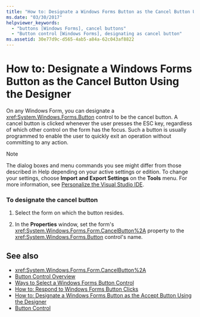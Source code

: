 ```yaml
---
title: "How to: Designate a Windows Forms Button as the Cancel Button Using the Designer"
ms.date: "03/30/2017"
helpviewer_keywords: 
  - "buttons [Windows Forms], cancel buttons"
  - "Button control [Windows Forms], designating as cancel button"
ms.assetid: 30e77d9c-d565-4ab5-a84a-62c043af8822
---
```

# How to: Designate a Windows Forms Button as the Cancel Button Using the Designer
On any Windows Form, you can designate a <xref:System.Windows.Forms.Button> control to be the cancel button. A cancel button is clicked whenever the user presses the ESC key, regardless of which other control on the form has the focus. Such a button is usually programmed to enable the user to quickly exit an operation without committing to any action.  
  
> [!NOTE]
>  The dialog boxes and menu commands you see might differ from those described in Help depending on your active settings or edition. To change your settings, choose **Import and Export Settings** on the **Tools** menu. For more information, see [Personalize the Visual Studio IDE](/visualstudio/ide/personalizing-the-visual-studio-ide).  
  
### To designate the cancel button  
  
1.  Select the form on which the button resides.  
  
2.  In the **Properties** window, set the form's <xref:System.Windows.Forms.Form.CancelButton%2A> property to the <xref:System.Windows.Forms.Button> control's name.  
  
## See also

- <xref:System.Windows.Forms.Form.CancelButton%2A>
- [Button Control Overview](button-control-overview-windows-forms.md)
- [Ways to Select a Windows Forms Button Control](ways-to-select-a-windows-forms-button-control.md)
- [How to: Respond to Windows Forms Button Clicks](how-to-respond-to-windows-forms-button-clicks.md)
- [How to: Designate a Windows Forms Button as the Accept Button Using the Designer](designate-a-wf-button-as-the-accept-button-using-the-designer.md)
- [Button Control](button-control-windows-forms.md)

